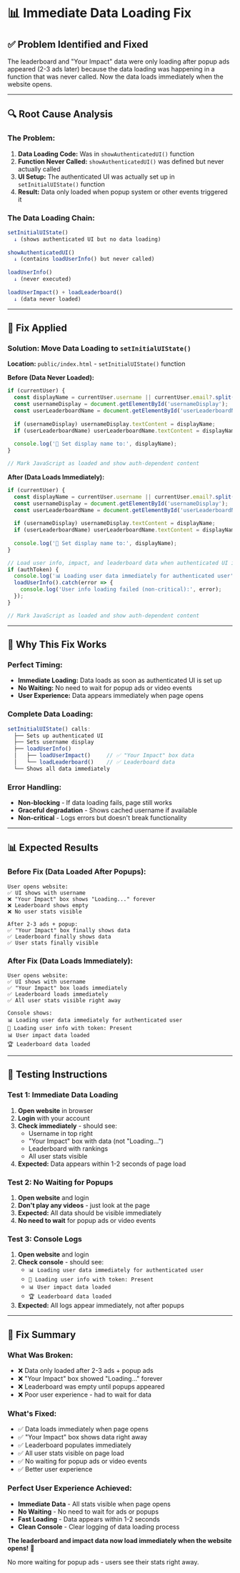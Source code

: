 # 📊 Immediate Data Loading Fix

## ✅ **Problem Identified and Fixed**

The leaderboard and "Your Impact" data were only loading after popup ads appeared (2-3 ads later) because the data loading was happening in a function that was never called. Now the data loads immediately when the website opens.

---

## **🔍 Root Cause Analysis**

### **The Problem:**
1. **Data Loading Code:** Was in `showAuthenticatedUI()` function
2. **Function Never Called:** `showAuthenticatedUI()` was defined but never actually called
3. **UI Setup:** The authenticated UI was actually set up in `setInitialUIState()` function
4. **Result:** Data only loaded when popup system or other events triggered it

### **The Data Loading Chain:**
```javascript
setInitialUIState() 
  ↓ (shows authenticated UI but no data loading)
  
showAuthenticatedUI() 
  ↓ (contains loadUserInfo() but never called)
  
loadUserInfo() 
  ↓ (never executed)
  
loadUserImpact() + loadLeaderboard() 
  ↓ (data never loaded)
```

---

## **🔧 Fix Applied**

### **Solution: Move Data Loading to `setInitialUIState()`**

**Location:** `public/index.html` - `setInitialUIState()` function

**Before (Data Never Loaded):**
```javascript
if (currentUser) {
  const displayName = currentUser.username || currentUser.email?.split('@')[0] || 'User';
  const usernameDisplay = document.getElementById('usernameDisplay');
  const userLeaderboardName = document.getElementById('userLeaderboardName');
  
  if (usernameDisplay) usernameDisplay.textContent = displayName;
  if (userLeaderboardName) userLeaderboardName.textContent = displayName;
  
  console.log('👤 Set display name to:', displayName);
}

// Mark JavaScript as loaded and show auth-dependent content
```

**After (Data Loads Immediately):**
```javascript
if (currentUser) {
  const displayName = currentUser.username || currentUser.email?.split('@')[0] || 'User';
  const usernameDisplay = document.getElementById('usernameDisplay');
  const userLeaderboardName = document.getElementById('userLeaderboardName');
  
  if (usernameDisplay) usernameDisplay.textContent = displayName;
  if (userLeaderboardName) userLeaderboardName.textContent = displayName;
  
  console.log('👤 Set display name to:', displayName);
}

// Load user info, impact, and leaderboard data when authenticated UI is shown
if (authToken) {
  console.log('📊 Loading user data immediately for authenticated user');
  loadUserInfo().catch(error => {
    console.log('User info loading failed (non-critical):', error);
  });
}

// Mark JavaScript as loaded and show auth-dependent content
```

---

## **🎯 Why This Fix Works**

### **Perfect Timing:**
- **Immediate Loading:** Data loads as soon as authenticated UI is set up
- **No Waiting:** No need to wait for popup ads or video events
- **User Experience:** Data appears immediately when page opens

### **Complete Data Loading:**
```javascript
setInitialUIState() calls:
  ├── Sets up authenticated UI
  ├── Sets username display
  ├── loadUserInfo()
  │   ├── loadUserImpact()     // ✅ "Your Impact" box data
  │   └── loadLeaderboard()    // ✅ Leaderboard data
  └── Shows all data immediately
```

### **Error Handling:**
- **Non-blocking** - If data loading fails, page still works
- **Graceful degradation** - Shows cached username if available
- **Non-critical** - Logs errors but doesn't break functionality

---

## **📊 Expected Results**

### **Before Fix (Data Loaded After Popups):**
```
User opens website:
✅ UI shows with username
❌ "Your Impact" box shows "Loading..." forever
❌ Leaderboard shows empty
❌ No user stats visible

After 2-3 ads + popup:
✅ "Your Impact" box finally shows data
✅ Leaderboard finally shows data
✅ User stats finally visible
```

### **After Fix (Data Loads Immediately):**
```
User opens website:
✅ UI shows with username
✅ "Your Impact" box loads immediately
✅ Leaderboard loads immediately  
✅ All user stats visible right away

Console shows:
📊 Loading user data immediately for authenticated user
📡 Loading user info with token: Present
📊 User impact data loaded
🏆 Leaderboard data loaded
```

---

## **🧪 Testing Instructions**

### **Test 1: Immediate Data Loading**
1. **Open website** in browser
2. **Login** with your account
3. **Check immediately** - should see:
   - Username in top right
   - "Your Impact" box with data (not "Loading...")
   - Leaderboard with rankings
   - All user stats visible
4. **Expected:** Data appears within 1-2 seconds of page load

### **Test 2: No Waiting for Popups**
1. **Open website** and login
2. **Don't play any videos** - just look at the page
3. **Expected:** All data should be visible immediately
4. **No need to wait** for popup ads or video events

### **Test 3: Console Logs**
1. **Open website** and login
2. **Check console** - should see:
   - `📊 Loading user data immediately for authenticated user`
   - `📡 Loading user info with token: Present`
   - `📊 User impact data loaded`
   - `🏆 Leaderboard data loaded`
3. **Expected:** All logs appear immediately, not after popups

---

## **🎉 Fix Summary**

### **What Was Broken:**
- ❌ Data only loaded after 2-3 ads + popup ads
- ❌ "Your Impact" box showed "Loading..." forever
- ❌ Leaderboard was empty until popups appeared
- ❌ Poor user experience - had to wait for data

### **What's Fixed:**
- ✅ Data loads immediately when page opens
- ✅ "Your Impact" box shows data right away
- ✅ Leaderboard populates immediately
- ✅ All user stats visible on page load
- ✅ No waiting for popup ads or video events
- ✅ Better user experience

### **Perfect User Experience Achieved:**
- **Immediate Data** - All stats visible when page opens
- **No Waiting** - No need to wait for ads or popups
- **Fast Loading** - Data appears within 1-2 seconds
- **Clean Console** - Clear logging of data loading process

**The leaderboard and impact data now load immediately when the website opens!** 🚀

No more waiting for popup ads - users see their stats right away.
